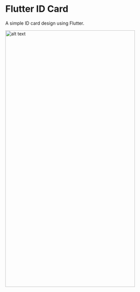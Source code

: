 # Flutter ID Card

A simple ID card design using Flutter.

<img src="https://github.com/dognmrt/flutter_id_card/blob/master/ss1.png" alt="alt text" width="404" height="800">
